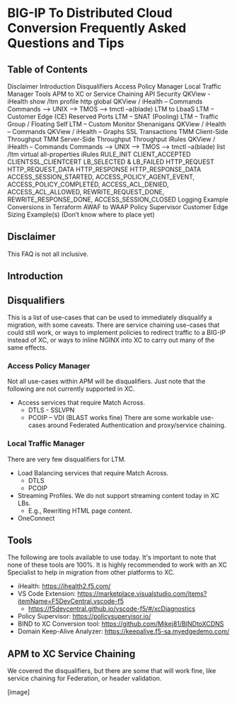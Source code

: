 # BIG-IP To Distributed Cloud Conversion Frequently Asked Questions and Tips

## Table of Contents

Disclaimer
Introduction
Disqualifiers
Access Policy Manager
Local Traffic Manager
Tools
APM to XC or Service Chaining
API Security
QKView - iHealth
show /ltm profile http global
QKView / iHealth – Commands
Commands --> UNIX --> TMOS --> tmctl –a(blade)
LTM to LbaaS
LTM – Customer Edge (CE) Reserved Ports
LTM – SNAT (Pooling)
LTM – Traffic Group / Floating Self
LTM – Custom Monitor Shenanigans
QKView / iHealth – Commands
QKView / iHealth – Graphs
SSL Transactions
TMM Client-Side Throughput
TMM Server-Side Throughput
Throughput
iRules
QKView / iHealth – Commands
Commands --> UNIX --> TMOS --> tmctl –a(blade)
list /ltm virtual all-properties
iRules
RULE_INIT
CLIENT_ACCEPTED
CLIENTSSL_CLIENTCERT
LB_SELECTED & LB_FAILED
HTTP_REQUEST
HTTP_REQUEST_DATA
HTTP_RESPONSE
HTTP_RESPONSE_DATA
ACCESS_SESSION_STARTED, ACCESS_POLICY_AGENT_EVENT, ACCESS_POLICY_COMPLETED, ACCESS_ACL_DENIED, ACCESS_ACL_ALLOWED, REWRITE_REQUEST_DONE, REWRITE_RESPONSE_DONE, ACCESS_SESSION_CLOSED
Logging
Example Conversions in Terraform
AWAF to WAAP
Policy Supervisor
Customer Edge Sizing
Example(s) (Don’t know where to place yet)

## Disclaimer

This FAQ is not all inclusive.

## Introduction

## Disqualifiers

This is a list of use-cases that can be used to immediately disqualify a migration, with some caveats. There are service chaining use-cases that could still work, or ways to implement policies to redirect traffic to a BIG-IP instead of XC, or ways to inline NGINX into XC to carry out many of the same effects.

### Access Policy Manager

Not all use-cases within APM will be disqualifiers. Just note that the following are not currently supported in XC.

- Access services that require Match Across.
  - DTLS - SSLVPN
  - PCOIP – VDI (BLAST works fine)
There are some workable use-cases around Federated Authentication and proxy/service chaining.

### Local Traffic Manager

There are very few disqualifiers for LTM.

- Load Balancing services that require Match Across.
  - DTLS
  - PCOIP
- Streaming Profiles. We do not support streaming content today in XC LBs.
  - E.g., Rewriting HTML page content.
- OneConnect

## Tools

The following are tools available to use today.  It's important to note that none of these tools are 100%. It is highly recommended to work with an XC Specialist to help in migration from other platforms to XC.

- iHealth: <https://ihealth2.f5.com/>
- VS Code Extension: <https://marketplace.visualstudio.com/items?itemName=F5DevCentral.vscode-f5>
  - <https://f5devcentral.github.io/vscode-f5/#/xcDiagnostics>
- Policy Supervisor: <https://policysupervisor.io/>
- BIND to XC Conversion tool: <https://github.com/Mikej81/BINDtoXCDNS>
- Domain Keep-Alive Analyzer: <https://keepalive.f5-sa.myedgedemo.com/>

## APM to XC Service Chaining

We covered the disqualifiers, but there are some that will work fine, like service chaining for Federation, or header validation.

[image]
